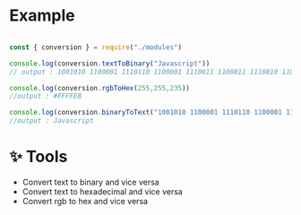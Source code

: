 # Example


```javascript

const { conversion } = require("./modules")

console.log(conversion.textToBinary("Javascript")) 
// output : 1001010 1100001 1110110 1100001 1110011 1100011 1110010 1101001 1110000 1110100

console.log(conversion.rgbToHex(255,255,235))
//output : #FFFFEB

console.log(conversion.binaryToText("1001010 1100001 1110110 1100001 1110011 1100011 1110010 1101001 1110000 1110100"))
//output : Javascript

```



# ✨ Tools

- Convert text to binary and vice versa
- Convert text to hexadecimal and vice versa
- Convert rgb to hex and vice versa
